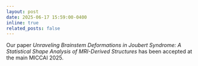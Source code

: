 ```yaml
---
layout: post
date: 2025-06-17 15:59:00-0400
inline: true
related_posts: false
---
```


Our paper *Unraveling Brainstem Deformations in Joubert Syndrome: A Statistical Shape Analysis of MRI-Derived Structures* has been accepted at the main MICCAI 2025.
